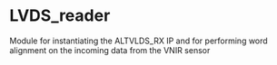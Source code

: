 # LVDS_reader
Module for instantiating the ALTVLDS_RX IP and for performing word alignment on the incoming data from the VNIR sensor
